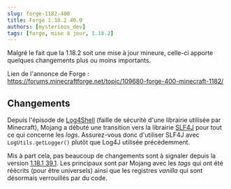 ```yaml
---
slug: forge-1182-400
title: Forge 1.18.2 40.0
authors: [mysterious_dev]
tags: [forge, mise à jour, 1.18.2]
---
```


Malgré le fait que la 1.18.2 soit une mise à jour mineure, celle-ci apporte quelques changements plus ou moins importants.

<!--truncate-->

Lien de l'annonce de Forge : https://forums.minecraftforge.net/topic/109680-forge-400-minecraft-1182/

## Changements

Depuis l'épisode de [Log4Shell](https://www.minecraft.net/fr-fr/article/important-message--security-vulnerability-java-edition) (faille de sécurité d'une librairie utilisée par Minecraft), Mojang a débuté une transition vers la librairie [SLF4J](https://www.slf4j.org/) pour tout ce qui concerne les _logs_. Assurez-vous donc d'utiliser SLF4J avec `LogUtils.getLogger()` plutôt que Log4J utilisée précédemment.

Mis à part cela, pas beaucoup de changements sont à signaler depuis la version [1.18.1 39.1](forge-118-391).
Les principaux sont par Mojang avec les _tags_ qui ont été réécrits (pour être universels) ainsi que les registres _vanilla_ qui sont désormais verrouillés par du code.